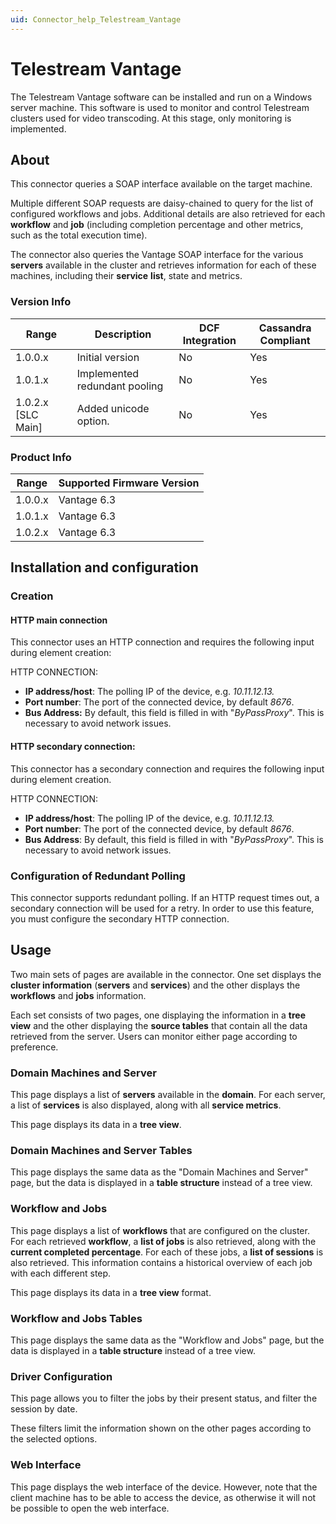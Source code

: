 ```yaml
---
uid: Connector_help_Telestream_Vantage
---
```


# Telestream Vantage

The Telestream Vantage software can be installed and run on a Windows server machine. This software is used to monitor and control Telestream clusters used for video transcoding. At this stage, only monitoring is implemented.

## About

This connector queries a SOAP interface available on the target machine.

Multiple different SOAP requests are daisy-chained to query for the list of configured workflows and jobs. Additional details are also retrieved for each **workflow** and **job** (including completion percentage and other metrics, such as the total execution time).

The connector also queries the Vantage SOAP interface for the various **servers** available in the cluster and retrieves information for each of these machines, including their **service** **list**, state and metrics.

### Version Info

| **Range**     | **Description**               | **DCF Integration** | **Cassandra Compliant** |
|----------------------|-------------------------------|---------------------|-------------------------|
| 1.0.0.x              | Initial version               | No                  | Yes                     |
| 1.0.1.x              | Implemented redundant pooling | No                  | Yes                     |
| 1.0.2.x \[SLC Main\] | Added unicode option.         | No                  | Yes                     |

### Product Info

| Range | Supported Firmware Version |
|------------------|-----------------------------|
| 1.0.0.x          | Vantage 6.3                 |
| 1.0.1.x          | Vantage 6.3                 |
| 1.0.2.x          | Vantage 6.3                 |

## Installation and configuration

### Creation

#### HTTP main connection

This connector uses an HTTP connection and requires the following input during element creation:

HTTP CONNECTION:

- **IP address/host**: The polling IP of the device, e.g. *10.11.12.13.*
- **Port number**: The port of the connected device, by default *8676*.
- **Bus Address:** By default, this field is filled in with "*ByPassProxy*". This is necessary to avoid network issues.

#### HTTP secondary connection:

This connector has a secondary connection and requires the following input during element creation.

HTTP CONNECTION:

- **IP address/host**: The polling IP of the device, e.g. *10.11.12.13.*
- **Port number**: The port of the connected device, by default *8676*.
- **Bus Address**: By default, this field is filled in with "*ByPassProxy*". This is necessary to avoid network issues.

### Configuration of Redundant Polling

This connector supports redundant polling. If an HTTP request times out, a secondary connection will be used for a retry. In order to use this feature, you must configure the secondary HTTP connection.

## Usage

Two main sets of pages are available in the connector. One set displays the **cluster information** (**servers** and **services**) and the other displays the **workflows** and **jobs** information.

Each set consists of two pages, one displaying the information in a **tree view** and the other displaying the **source tables** that contain all the data retrieved from the server. Users can monitor either page according to preference.

### Domain Machines and Server

This page displays a list of **servers** available in the **domain**. For each server, a list of **services** is also displayed, along with all **service metrics**.

This page displays its data in a **tree view**.

### Domain Machines and Server Tables

This page displays the same data as the "Domain Machines and Server" page, but the data is displayed in a **table structure** instead of a tree view.

### Workflow and Jobs

This page displays a list of **workflows** that are configured on the cluster. For each retrieved **workflow**, a **list of jobs** is also retrieved, along with the **current completed percentage**. For each of these jobs, a **list of sessions** is also retrieved. This information contains a historical overview of each job with each different step.

This page displays its data in a **tree view** format.

### Workflow and Jobs Tables

This page displays the same data as the "Workflow and Jobs" page, but the data is displayed in a **table structure** instead of a tree view.

### Driver Configuration

This page allows you to filter the jobs by their present status, and filter the session by date.

These filters limit the information shown on the other pages according to the selected options.

### Web Interface

This page displays the web interface of the device. However, note that the client machine has to be able to access the device, as otherwise it will not be possible to open the web interface.
